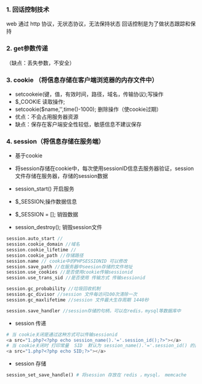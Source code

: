 ### 1. 回话控制技术
web 通过 http 协议，无状态协议，无法保持状态
回话控制是为了做状态跟踪和保持

### 2. get参数传递
（缺点：丢失参数，不安全）

### 3.  cookie （将信息存储在客户端浏览器的内存文件中）
- setcookeie(键，值，有效时间，路径，域名，传输协议);写操作
-  $_COOKIE 读取操作;
-  setcookie($name,'',time()-1000); 删除操作（使cookie过期）
- 优点：不会占用服务器资源
- 缺点：保存在客户端安全性较低，敏感信息不建议保存

### 4. session（将信息存储在服务端）
- 基于cookie
- 将session存储在cookie中，每次使用sessionID信息去服务器验证，session文件存储在服务器，存储的session数据

- session_start() 开启服务
- $_SESSION;操作数据信息
- $_SESSION = []; 销毁数据
- session_destroy(); 销毁session文件
```php
session.auto_start //
session.cookie_domain //域名
session.cookie_lifetime //
session.cookie_path //存储路径
session.name // cookie中的PHPSESSIONID 可以修改
session.save_path //在服务器中seesion存储的文件地址  
session.use_cookies //是否使用cookie传输sessionid
session.use_trans_sid //是否使用 传输方式 传输sessionid

session.gc_probability //垃圾回收机制
session.gc_divisor //session 文件每访问100次清除一次
session.gc_maxlifetime //session 文件最大生存周期 1440秒

session.save_handler //session存储的句柄，可以在redis，mysql等数据库中
```
- session 传递
```php
# 当 cookie关闭是通过这种方式可以传输sessionid
<a src="1.php?<?php echo session_name().'='.session_id();?>"></a>
# 当 cookie关闭时 打印常量  SID  默认为 session_name().'='.session_id() 的拼接，当 cookies 开启是SID默认为空
<a src="1.php?<?php echo SID;?>"></a>
```
- session 存储
```php
session_set_save_handle() # 将session 存放在 redis ，mysql， memcache
```